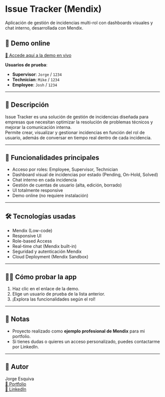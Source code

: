 # Issue Tracker (Mendix)

Aplicación de gestión de incidencias multi-rol con dashboards visuales y chat interno, desarrollada con Mendix.

## 🚀 Demo online

[🔗 Accede aquí a la demo en vivo](https://trackerissue-sandbox.mxapps.io/index.html?profile=Responsive)

**Usuarios de prueba**:
- **Supervisor**: `Jorge` / `1234`
- **Technician**: `Mike` / `1234`
- **Employee**: `Josh` / `1234`

---

## 📝 Descripción

Issue Tracker es una solución de gestión de incidencias diseñada para empresas que necesitan optimizar la resolución de problemas técnicos y mejorar la comunicación interna.  
Permite crear, visualizar y gestionar incidencias en función del rol de usuario, además de conversar en tiempo real dentro de cada incidencia.

---

## 🧩 Funcionalidades principales

- Acceso por roles: Employee, Supervisor, Technician
- Dashboard visual de incidencias por estado (Pending, On-Hold, Solved)
- Chat interno en cada incidencia
- Gestión de cuentas de usuario (alta, edición, borrado)
- UI totalmente responsive
- Demo online (no requiere instalación)

---

## 🛠️ Tecnologías usadas

- Mendix (Low-code)
- Responsive UI
- Role-based Access
- Real-time chat (Mendix built-in)
- Seguridad y autenticación Mendix
- Cloud Deployment (Mendix Sandbox)

---

## 🧑‍💻 Cómo probar la app

1. Haz clic en el enlace de la demo.
2. Elige un usuario de prueba de la lista anterior.
3. ¡Explora las funcionalidades según el rol!

---

## 📢 Notas

- Proyecto realizado como **ejemplo profesional de Mendix** para mi portfolio.
- Si tienes dudas o quieres un acceso personalizado, puedes contactarme por LinkedIn.

---

## 👤 Autor

Jorge Esquiva  
[🔗 Portfolio](https://jorgeesquivafullstack.es/)  
[🔗 LinkedIn](https://www.linkedin.com/in/jorgeesquiva/)

